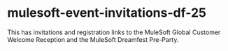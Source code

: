 # mulesoft-event-invitations-df-25
This has invitations and registration links to the MuleSoft Global Customer Welcome Reception and the MuleSoft Dreamfest Pre-Party.
